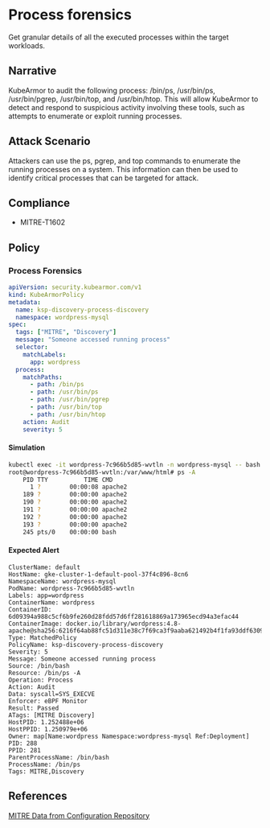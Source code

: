 # Process forensics
Get granular details of all the executed processes within the target workloads.

## Narrative
KubeArmor to audit the following process: /bin/ps, /usr/bin/ps, /usr/bin/pgrep, /usr/bin/top, and /usr/bin/htop. This will allow KubeArmor to detect and respond to suspicious activity involving these tools, such as attempts to enumerate or exploit running processes.

## Attack Scenario
Attackers can use the ps, pgrep, and top commands to enumerate the running processes on a system. This information can then be used to identify critical processes that can be targeted for attack.

## Compliance
- MITRE-T1602

## Policy
### Process Forensics
```yaml
apiVersion: security.kubearmor.com/v1
kind: KubeArmorPolicy
metadata:
  name: ksp-discovery-process-discovery
  namespace: wordpress-mysql
spec:
  tags: ["MITRE", "Discovery"]
  message: "Someone accessed running process"
  selector:
    matchLabels:
      app: wordpress
  process:
    matchPaths:
      - path: /bin/ps
      - path: /usr/bin/ps
      - path: /usr/bin/pgrep
      - path: /usr/bin/top
      - path: /usr/bin/htop
    action: Audit
    severity: 5
```
#### Simulation
```sh
kubectl exec -it wordpress-7c966b5d85-wvtln -n wordpress-mysql -- bash
root@wordpress-7c966b5d85-wvtln:/var/www/html# ps -A
    PID TTY          TIME CMD
      1 ?        00:00:08 apache2
    189 ?        00:00:00 apache2
    190 ?        00:00:00 apache2
    191 ?        00:00:00 apache2
    192 ?        00:00:00 apache2
    193 ?        00:00:00 apache2
    245 pts/0    00:00:00 bash
```

#### Expected Alert
```
ClusterName: default
HostName: gke-cluster-1-default-pool-37f4c896-8cn6
NamespaceName: wordpress-mysql
PodName: wordpress-7c966b5d85-wvtln
Labels: app=wordpress
ContainerName: wordpress
ContainerID: 6d09394a988c5cf6b9fe260d28fdd57d6ff281618869a173965ecd94a3efac44
ContainerImage: docker.io/library/wordpress:4.8-apache@sha256:6216f64ab88fc51d311e38c7f69ca3f9aaba621492b4f1fa93ddf63093768845
Type: MatchedPolicy
PolicyName: ksp-discovery-process-discovery
Severity: 5
Message: Someone accessed running process
Source: /bin/bash
Resource: /bin/ps -A
Operation: Process
Action: Audit
Data: syscall=SYS_EXECVE
Enforcer: eBPF Monitor
Result: Passed
ATags: [MITRE Discovery]
HostPID: 1.252488e+06
HostPPID: 1.250979e+06
Owner: map[Name:wordpress Namespace:wordpress-mysql Ref:Deployment]
PID: 288
PPID: 281
ParentProcessName: /bin/bash
ProcessName: /bin/ps
Tags: MITRE,Discovery
```

## References
[MITRE Data from Configuration Repository](https://attack.mitre.org/techniques/T1602/)<br />



